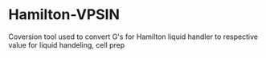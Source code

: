 # Hamilton-VPSIN
Coversion tool used to convert G's for Hamilton liquid handler to respective value for liquid handeling, cell prep
